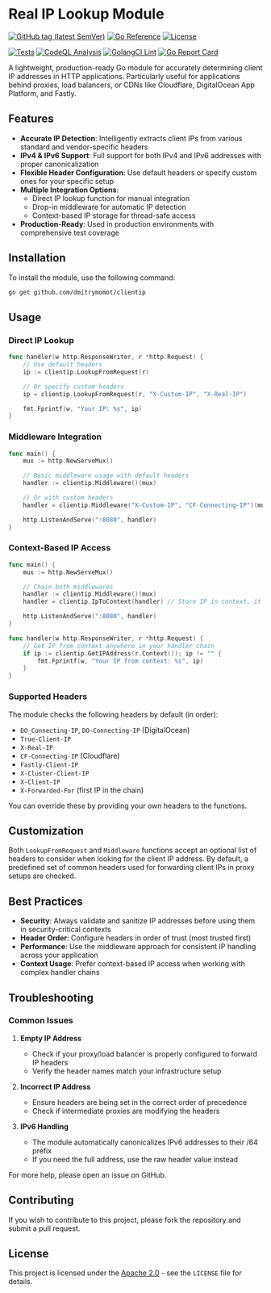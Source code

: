 # Real IP Lookup Module

[![GitHub tag (latest SemVer)](https://img.shields.io/github/tag/dmitrymomot/clientip)](https://github.com/dmitrymomot/clientip)
[![Go Reference](https://pkg.go.dev/badge/github.com/dmitrymomot/clientip.svg)](https://pkg.go.dev/github.com/dmitrymomot/clientip)
[![License](https://img.shields.io/github/license/dmitrymomot/clientip)](https://github.com/dmitrymomot/clientip/blob/main/LICENSE)

[![Tests](https://github.com/dmitrymomot/clientip/actions/workflows/tests.yml/badge.svg)](https://github.com/dmitrymomot/clientip/actions/workflows/tests.yml)
[![CodeQL Analysis](https://github.com/dmitrymomot/clientip/actions/workflows/codeql-analysis.yml/badge.svg)](https://github.com/dmitrymomot/clientip/actions/workflows/codeql-analysis.yml)
[![GolangCI Lint](https://github.com/dmitrymomot/clientip/actions/workflows/golangci-lint.yml/badge.svg)](https://github.com/dmitrymomot/clientip/actions/workflows/golangci-lint.yml)
[![Go Report Card](https://goreportcard.com/badge/github.com/dmitrymomot/clientip)](https://goreportcard.com/report/github.com/dmitrymomot/clientip)

A lightweight, production-ready Go module for accurately determining client IP addresses in HTTP applications. Particularly useful for applications behind proxies, load balancers, or CDNs like Cloudflare, DigitalOcean App Platform, and Fastly.

## Features

-   **Accurate IP Detection**: Intelligently extracts client IPs from various standard and vendor-specific headers
-   **IPv4 & IPv6 Support**: Full support for both IPv4 and IPv6 addresses with proper canonicalization
-   **Flexible Header Configuration**: Use default headers or specify custom ones for your specific setup
-   **Multiple Integration Options**:
    -   Direct IP lookup function for manual integration
    -   Drop-in middleware for automatic IP detection
    -   Context-based IP storage for thread-safe access
-   **Production-Ready**: Used in production environments with comprehensive test coverage

## Installation

To install the module, use the following command:

```bash
go get github.com/dmitrymomot/clientip
```

## Usage

### Direct IP Lookup

```go
func handler(w http.ResponseWriter, r *http.Request) {
    // Use default headers
    ip := clientip.LookupFromRequest(r)

    // Or specify custom headers
    ip = clientip.LookupFromRequest(r, "X-Custom-IP", "X-Real-IP")

    fmt.Fprintf(w, "Your IP: %s", ip)
}
```

### Middleware Integration

```go
func main() {
    mux := http.NewServeMux()

    // Basic middleware usage with default headers
    handler := clientip.Middleware()(mux)

    // Or with custom headers
    handler = clientip.Middleware("X-Custom-IP", "CF-Connecting-IP")(mux)

    http.ListenAndServe(":8080", handler)
}
```

### Context-Based IP Access

```go
func main() {
    mux := http.NewServeMux()

    // Chain both middlewares
    handler := clientip.Middleware()(mux)
    handler = clientip.IpToContext(handler) // Store IP in context, it must be called after Middleware

    http.ListenAndServe(":8080", handler)
}

func handler(w http.ResponseWriter, r *http.Request) {
    // Get IP from context anywhere in your handler chain
    if ip := clientip.GetIPAddress(r.Context()); ip != "" {
        fmt.Fprintf(w, "Your IP from context: %s", ip)
    }
}
```

### Supported Headers

The module checks the following headers by default (in order):

-   `DO_Connecting-IP`, `DO-Connecting-IP` (DigitalOcean)
-   `True-Client-IP`
-   `X-Real-IP`
-   `CF-Connecting-IP` (Cloudflare)
-   `Fastly-Client-IP`
-   `X-Cluster-Client-IP`
-   `X-Client-IP`
-   `X-Forwarded-For` (first IP in the chain)

You can override these by providing your own headers to the functions.

## Customization

Both `LookupFromRequest` and `Middleware` functions accept an optional list of headers to consider when looking for the client IP address. By default, a predefined set of common headers used for forwarding client IPs in proxy setups are checked.

## Best Practices

-   **Security**: Always validate and sanitize IP addresses before using them in security-critical contexts
-   **Header Order**: Configure headers in order of trust (most trusted first)
-   **Performance**: Use the middleware approach for consistent IP handling across your application
-   **Context Usage**: Prefer context-based IP access when working with complex handler chains

## Troubleshooting

### Common Issues

1. **Empty IP Address**

    - Check if your proxy/load balancer is properly configured to forward IP headers
    - Verify the header names match your infrastructure setup

2. **Incorrect IP Address**

    - Ensure headers are being set in the correct order of precedence
    - Check if intermediate proxies are modifying the headers

3. **IPv6 Handling**
    - The module automatically canonicalizes IPv6 addresses to their /64 prefix
    - If you need the full address, use the raw header value instead

For more help, please open an issue on GitHub.

## Contributing

If you wish to contribute to this project, please fork the repository and submit a pull request.

## License

This project is licensed under the [Apache 2.0](LICENSE) - see the `LICENSE` file for details.
